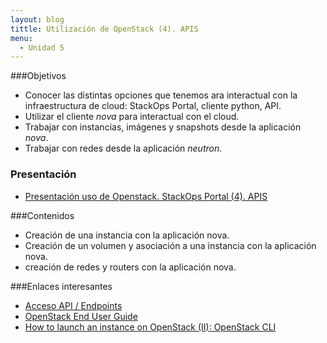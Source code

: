 ```yaml
---
layout: blog
tittle: Utilización de OpenStack (4). APIS
menu:
  - Unidad 5
---
```

###Objetivos

* Conocer las distintas opciones que tenemos ara interactual con la infraestructura de cloud: StackOps Portal, cliente python, API.
* Utilizar el cliente *nova* para interactual con el cloud.
* Trabajar con instancias, imágenes y snapshots desde la aplicación *nova*.
* Trabajar con redes desde la aplicación *neutron*.

### Presentación

* [Presentación uso de Openstack. StackOps Portal (4). APIS](presentacion)

###Contenidos

* Creación de una instancia con la aplicación nova.
* Creación de un volumen y asociación a una instancia con la aplicación nova.
* creación de redes y routers con la aplicación nova.

###Enlaces interesantes

* [Acceso API / Endpoints](https://docs.stackops.net/endpoints-plugin-es.html)
* [OpenStack End User Guide](http://docs.openstack.org/user-guide/content/index.html)
* [How to launch an instance on OpenStack (II): OpenStack CLI](http://albertomolina.wordpress.com/2013/11/20/how-to-launch-an-instance-on-openstack-ii-openstack-cli/)
